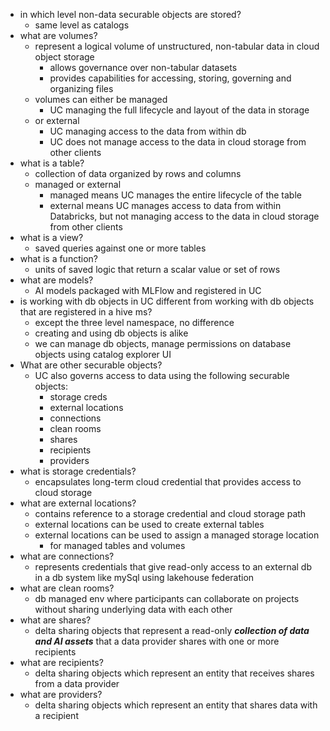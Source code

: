 - in which level non-data securable objects are stored?
	- same level as catalogs
- what are volumes?
	- represent a logical volume of unstructured, non-tabular data in cloud object storage
		- allows governance over non-tabular datasets
		- provides capabilities for accessing, storing, governing and organizing files
	- volumes can either be managed
		- UC managing the full lifecycle and layout of the data in storage
	- or external
		- UC managing access to the data from within db
		- UC does not manage access to the data in cloud storage from other clients
- what is a table?
	- collection of data organized by rows and columns
	- managed or external
		- managed means UC manages the entire lifecycle of the table
		- external means UC manages access to data from within Databricks, but not managing access to the data in cloud storage from other clients
- what is a view?
	- saved queries against one or more tables
- what is a function?
	- units of saved logic that return a scalar value or set of rows
- what are models?
	- AI models packaged with MLFlow and registered in UC
- is working with db objects in UC different from working with db objects that are registered in a hive ms?
	- except the three level namespace, no difference
	- creating and using db objects is alike
	- we can manage db objects, manage permissions on database objects using catalog explorer UI
- What are other securable objects?
	- UC also governs access to data using the following securable objects:
		- storage creds
		- external locations
		- connections
		- clean rooms
		- shares
		- recipients
		- providers
- what is storage credentials?
	- encapsulates long-term cloud credential that provides access to cloud storage
- what are external locations?
	- contains reference to a storage credential and cloud storage path
	- external locations can be used to create external tables
	- external locations can be used to assign a managed storage location
		- for managed tables and volumes
- what are connections?
	- represents credentials that give read-only access to an external db in a db system like mySql using lakehouse federation
- what are clean rooms?
	- db managed env where participants can collaborate on projects without sharing underlying data with each other
- what are shares?
	- delta sharing objects that represent a read-only ***collection of data and AI assets*** that a data provider shares with one or more recipients
- what are recipients?
	- delta sharing objects which represent an entity that receives shares from a data provider
- what are providers?
	- delta sharing objects which represent an entity that shares data with a recipient